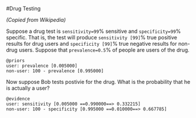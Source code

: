 #Drug Testing

*(Copied from Wikipedia)*

Suppose a drug test is `sensitivity=99`% sensitive and `specificity=99`%
specific. That is, the test will produce `sensitivity [99]`% true positive results
for drug users and `specificity [99]`% true negative results for non-drug users.
Suppose that `prevalence=0.5`% of people are users of the drug. 

    @priors
    user: prevalence [0.005000]
    non-user: 100 - prevalence [0.995000]

Now suppose Bob tests postivie for the drug. What is the probability that he is
actually a user? 

    @evidence
    user: sensitivity [0.005000 ==0.990000==> 0.332215]
    non-user: 100 - specificity [0.995000 ==0.010000==> 0.667785]

